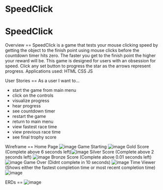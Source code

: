 # SpeedClick
# SpeedClick


Overview == 
SpeedClick is a game that tests your mouse clicking speed by getting the object to the finish point using mouse clicks before the countdown timer hits zero. The faster you get to the finish point the higher your reward will be. This game is designed for users with an obsession for speed. Click any set button to progress the star as the arrows represent progress.
Applications used: HTML CSS JS

User Stories == 
As a user I want to...  
  - start the game from main menu
  - click on the controls
  - visualize progress
  - hear progress
  - see countdown timer
  - restart the game
  - return to main menu
  - view fastest race time
  - view previous race time
  - see final trophy score
 
 
Wireframe == 
Home Page ![image](https://media.git.generalassemb.ly/user/49403/files/5800a63f-1882-4561-b596-3025fe584cd4) 
Game Starting 
![image](https://media.git.generalassemb.ly/user/49403/files/819eb691-d383-48dd-b4e6-90d2d1a60465) 
Gold Score (Complete above 6 seconds left)![image](https://media.git.generalassemb.ly/user/49403/files/5ef856e4-5500-4efd-abbf-b5c5aa4b3e51)
Silver Score (Complete above 2 seconds left) ![image](https://media.git.generalassemb.ly/user/49403/files/4644b34c-968e-4f53-b2c4-49417998610f)
Bronze Score (Complete above 0.01 seconds left) ![image](https://media.git.generalassemb.ly/user/49403/files/c4249c15-356e-47db-b367-c40af34bfef9)
Game Over (Didnt complete in 10 seconds) ![image](https://media.git.generalassemb.ly/user/49403/files/e065827c-6a8c-4adc-a5f7-c287deb95268)
Time Viewer (Shows either the fastest completion time or most recent completion time) ![image](https://media.git.generalassemb.ly/user/49403/files/96cc68e6-431c-432a-a09a-63efd30e2b6a)

ERDs ==
![image](https://media.git.generalassemb.ly/user/49403/files/421200fe-fc18-439d-a3c7-b7b19f6628c8)
